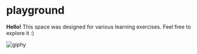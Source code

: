 # playground
**Hello!** This space was designed for various learning exercises. Feel free to explore it :)

![giphy](https://user-images.githubusercontent.com/88555056/212938058-2b0d4b09-288b-4616-a78e-8330cf829f0f.gif)
